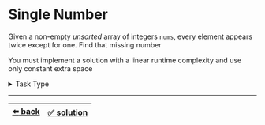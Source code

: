 # Single Number

Given a non-empty _unsorted_ array of integers `nums`, every element appears twice except for one. Find that missing number

You must implement a solution with a linear runtime complexity and use only constant extra space

<details>

<summary>Task Type</summary>

We can assume this task to be a "One Pointer One Array and HashMap" Task Type and solve it this way: as we iterate through the `nums` array we store the elements encountered and check if we find them again while iteration continues and the element we didn't find twice is the missing element:

```js
function singleNumber(nums) {
  const hashMap = {};

  for (const num of nums) {
    if (num in hashMap) {
      delete hashMap[num];
    } else {
      hashMap[num] = true;
    }
  }

  return Object.keys(hashMap)[0];
}
```

But this HashMap approach uses `O(n)` extra memory. We can optimize it if we treat this task _not_ as a "One Pointer One Array and HashMap" Task Type but rather as "Array Math Operation on All Elements" Task Type

"Array Math Operation on All Elements" Task Type is the type of task where we do some Math operation on all elements of the array and the result of this operation on all the elements is the result of solving the task. For example we saw the [Find a Missing Number in an Unsorted Array](../../2\)%20Task%20Challanges.md#23-find-a-missing-number-in-an-unsorted-array) task earlier. In order to solve that task we summed all the elements of the array and then extracted the sum we got from the sum we wanted and were thus able to find the missing element using constant `O(1)` extra memory

Let's see how we can use the "Array Math Operation on All Elements" approach to solve this task. XOR of any two numbers gives the difference of bits as `1` and the same bits as `0`. Thus using this we get `1 ^ 1 == 0` because the same numbers have the same bits. In order to find the missing element we simply need to XOR all the elements of the array

This way we will always get the single missing element because all the same numbers will evaluate to `0` and `0 ^ missing_number = missing_number`

</details>

---

| [:arrow_left: back](../task-type.md) | [:white_check_mark: solution](./solution.js) |
| :---: | :---: |
